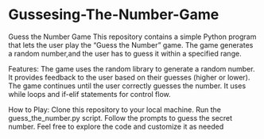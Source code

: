 # Gussesing-The-Number-Game
Guess the Number Game
This repository contains a simple Python program that lets the user play the “Guess the Number” game.
The game generates a random number,and the user has to guess it within a specified range.

Features:
The game uses the random library to generate a random number.
It provides feedback to the user based on their guesses (higher or lower).
The game continues until the user correctly guesses the number.
It uses while loops and if-elif statements for control flow.

How to Play:
Clone this repository to your local machine.
Run the guess_the_number.py script.
Follow the prompts to guess the secret number.
Feel free to explore the code and customize it as needed
